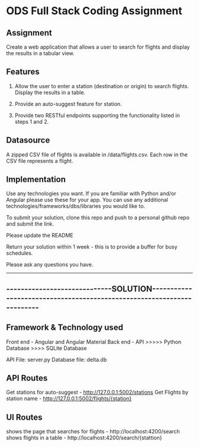 # ODS Full Stack Coding Assignment

## Assignment

Create a web application that allows a user to search for flights and display the results in a tabular view.

## Features

1. Allow the user to enter a station (destination or origin) to search flights. Display the results in a table.

2. Provide an auto-suggest feature for station.

3. Provide two RESTful endpoints supporting the functionality listed in steps 1 and 2.

## Datasource

A zipped CSV file of flights is available in /data/flights.csv. Each row in the CSV file represents a flight.

## Implementation

Use any technologies you want. If you are familiar with Python and/or Angular please use these for your app. You can use any additional technologies/frameworks/dbs/libraries you would like to.

To submit your solution, clone this repo and push to a personal github repo and submit the link.

Please update the README

Return your solution within 1 week - this is to provide a buffer for busy schedules.

Please ask any questions you have.


------------------------------------------------------------------------------------------------------------
-----------------------------SOLUTION-----------------------------------------------------------------------
------------------------------------------------------------------------------------------------------------


## Framework & Technology used
Front end - Angular and Angular Material
Back end - API >>>>> Python 
          Database >>>> SQLite Database

API File: server.py
Database file: delta.db

## API Routes
Get stations for auto-suggest - http://127.0.0.1:5002/stations
Get Flights by station name - http://127.0.0.1:5002/flights/{station}

## UI Routes
shows the page that searches for flights -  http://localhost:4200/search 
shows  flights in a table - http://localhost:4200/search/{stattion}
